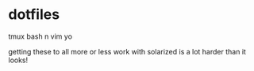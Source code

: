 dotfiles
========

tmux bash n vim yo

getting these to all more or less work with solarized 
is a lot harder than it looks!

